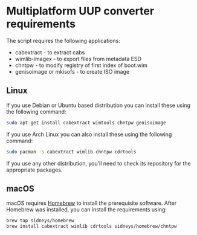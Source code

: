 Multiplatform UUP converter requirements
========================================
The script requires the following applications:
 * cabextract - to extract cabs
 * wimlib-imagex - to export files from metadata ESD
 * chntpw - to modify registry of first index of boot.wim
 * genisoimage or mkisofs - to create ISO image

Linux
-----
If you use Debian or Ubuntu based distribution you can install these using
the following command:

```bash
sudo apt-get install cabextract wimtools chntpw genisoimage
```

If you use Arch Linux you can also install these using the following command:
```bash
sudo pacman -S cabextract wimlib chntpw cdrtools
```

If you use any other distribution, you'll need to check its repository for the
appropriate packages.

macOS
-----
macOS requires [Homebrew](https://brew.sh) to install the prerequisite software.
After Homebrew was installed, you can install the requirements using:

```bash
brew tap sidneys/homebrew
brew install cabextract wimlib cdrtools sidneys/homebrew/chntpw
```
